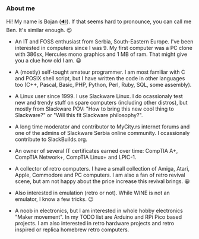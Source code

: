 ### About me

Hi! My name is Bojan ([🔊](https://forvo.com/word/bojan/)). If that seems hard to pronounce, you can call me Ben. It's similar enough. 😉

 * An IT and FOSS enthusiast from Serbia, South-Eastern Europe. I've been interested in computers since I was 9. My first computer was a PC clone with 386sx, Hercules mono graphics and 1 MB of ram. That might give you a clue how old I am. 😀

 * A (mostly) self-tought amateur programmer. I am most familiar with C and POSIX shell script, but I have written the code in other languages too (C++, Pascal, Basic, PHP, Python, Perl, Ruby, SQL, some assembly). 

 * A Linux user since 1999. I use Slackware Linux. I do ocassionaly test new and trendy stuff on spare computers (including other distros), but mostly from Slackware POV: "How to bring this new cool thing to Slackware?" or "Will this fit Slackware philosophy?". 

 * A long time moderator and contributor to MyCity.rs internet forums and one of the admins of Slackware Serbia online community. I ocassionaly contribute to SlackBuilds.org.

 * An owner of several IT certificates earned over time: CompTIA A+, CompTIA Network+, CompTIA Linux+ and LPIC-1.

 * A collector of retro computers. I have a small collection of Amiga, Atari, Apple, Commodore and PC computers. I am also a fan of retro revival scene, but am not happy about the price increase this revival brings. 😀 

 * Also interested in emulation (retro or not). While WINE is not an emulator, I know a few tricks. 😉 

 * A noob in electronics, but I am interested in whole hobby electronics "Maker movement". In my TODO list are Arduino and RPi Pico based projects. I am also interested in retro hardware projects and retro inspired or replica homebrew retro computers.
